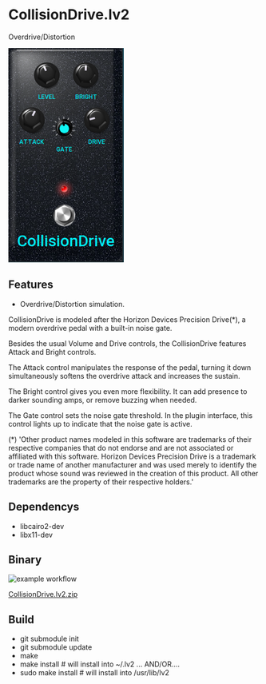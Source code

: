 # CollisionDrive.lv2
Overdrive/Distortion

![CollisionDrive](https://github.com/brummer10/CollisionDrive/blob/main/CollisionDrive.png?raw=true)


## Features

- Overdrive/Distortion simulation. 

CollisionDrive is modeled after the Horizon Devices Precision Drive(*), a modern overdrive pedal with a built-in noise gate.

Besides the usual Volume and Drive controls, the CollisionDrive features Attack and Bright controls.

The Attack control manipulates the response of the pedal, turning it down simultaneously softens the overdrive attack and increases the sustain.

The Bright control gives you even more flexibility. It can add presence to darker sounding amps, or remove buzzing when needed.

The Gate control sets the noise gate threshold. In the plugin interface, this control lights up to indicate that the noise gate is active.


(*) 'Other product names modeled in this software are trademarks of their respective companies that do not endorse and are not associated or affiliated with this software.
Horizon Devices Precision Drive is a trademark or trade name of another manufacturer and was used merely to identify the product whose sound was reviewed in the creation of this 
product. All other trademarks are the property of their respective holders.'

## Dependencys

- libcairo2-dev
- libx11-dev

## Binary

![example workflow](https://github.com/brummer10/CollisionDrive/actions/workflows/build.yml/badge.svg)

[CollisionDrive.lv2.zip](https://github.com/brummer10/CollisionDrive/releases/download/Latest/CollisionDrive.lv2.zip)

## Build

- git submodule init
- git submodule update
- make
- make install # will install into ~/.lv2 ... AND/OR....
- sudo make install # will install into /usr/lib/lv2
